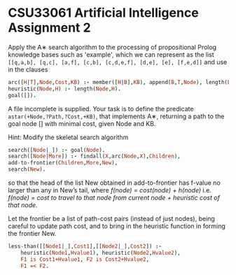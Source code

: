 # CSU33061 Artificial Intelligence Assignment 2
Apply the A∗ search algorithm to the processing of propositional Prolog knowledge bases such as 'example',
which we can represent as the list `[[q,a,b], [q,c], [a,f], [c,b], [c,d,e,f], [d,e], [e], [f,e,d]]`
 and use in the clauses
 ```prolog
arc([H|T],Node,Cost,KB) :- member([H|B],KB), append(B,T,Node), length(B,L), Cost is L+1.
heuristic(Node,H) :- length(Node,H).
goal([]).
```

A file incomplete is supplied.
Your task is to define the predicate `astar(+Node,?Path,?Cost,+KB)`,
that implements A∗, returning a path to the goal node [] with minimal cost, given Node and KB. 

Hint: Modify the skeletal search algorithm
```prolog
search([Node|_]) :- goal(Node).
search([Node|More]) :- findall(X,arc(Node,X),Children),
add-to-frontier(Children,More,New),
search(New).
```
    
so that the head of the list New obtained in add-to-frontier has f-value no larger than any in New’s tail, where *f(node) = cost(node) + h(node)* i.e. *f(node) = cost to travel to that node from current node + heuristic cost of that node*.

Let the frontier be a list of path-cost pairs (instead of just nodes), being careful to update path cost, and to bring in the heuristic function in forming the frontier New.
```prolog
less-than([[Node1|_],Cost1],[[Node2|_],Cost2]) :-
    heuristic(Node1,Hvalue1), heuristic(Node2,Hvalue2),
    F1 is Cost1+Hvalue1, F2 is Cost2+Hvalue2,
    F1 =< F2.
```